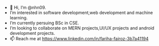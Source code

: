- 👋 Hi, I’m @nhn09.
-  I’m interested in software development,web development and machine learning.
-  I’m currently persuing BSc in CSE.
-  I’m looking to collaborate on MERN projects,UI/UX projects and android development projects.
- 📫 Reach me at https://www.linkedin.com/in/fariha-fairoz-3b7a41194

<!---
nhn09/nhn09 is a ✨ special ✨ repository because its `README.md` (this file) appears on your GitHub profile.
You can click the Preview link to take a look at your changes.
--->
